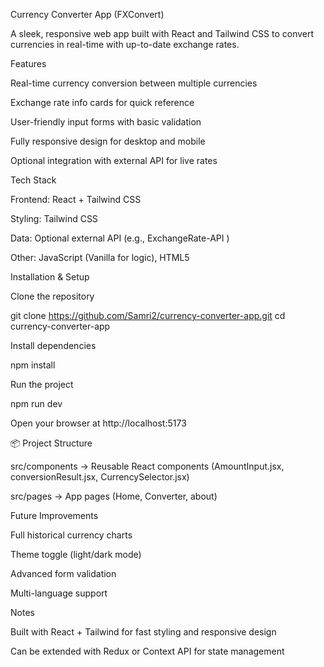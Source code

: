 Currency Converter App (FXConvert)

A sleek, responsive web app built with React and Tailwind CSS to convert currencies in real-time with up-to-date exchange rates.

 Features

Real-time currency conversion between multiple currencies

Exchange rate info cards for quick reference

User-friendly input forms with basic validation

Fully responsive design for desktop and mobile

Optional integration with external API for live rates

Tech Stack

Frontend: React + Tailwind CSS

Styling: Tailwind CSS

Data: Optional external API (e.g., ExchangeRate-API
)

Other: JavaScript (Vanilla for logic), HTML5

 Installation & Setup

Clone the repository

git clone https://github.com/Samri2/currency-converter-app.git
cd currency-converter-app


Install dependencies

npm install


Run the project

npm run dev


Open your browser at http://localhost:5173

📦 Project Structure

src/components → Reusable React components (AmountInput.jsx, conversionResult.jsx, CurrencySelector.jsx)

src/pages → App pages (Home, Converter, about)


 Future Improvements

Full historical currency charts

Theme toggle (light/dark mode)

Advanced form validation

Multi-language support

Notes

Built with React + Tailwind for fast styling and responsive design

Can be extended with Redux or Context API for state management